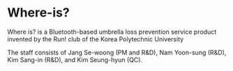 # Where-is?
Where is? is a Bluetooth-based umbrella loss prevention service product invented by the Run! club of the Korea Polytechnic University

The staff consists of Jang Se-woong (PM and R&D), Nam Yoon-sung (R&D), Kim Sang-in (R&D), and Kim Seung-hyun (QC).
